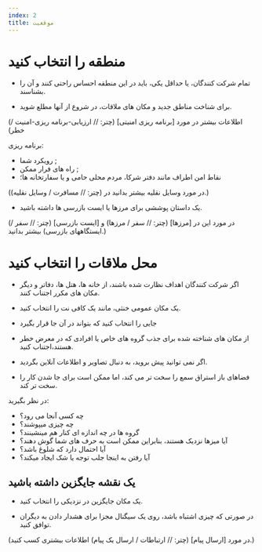 ```yaml
---
index: 2
title: موقعيت
---
```

# منطقه را انتخاب کنید

*   تمام شرکت کنندگان، یا حداقل یکی، باید در این منطقه احساس راحتی کنند و آن را بشناسند.

*   برای شناخت مناطق جدید و مکان های ملاقات، در شروع از آنها مطلع شوید.

(اطلاعات بیشتر در مورد [برنامه ریزی امنیتی] (چتر: // ارزیابی-برنامه ریزی-امنیت / خطر)

برنامه ریزی:

*   رویکرد شما ;
*   راه های فرار ممکن ;
*   نقاط امن اطراف مانند دفتر شرکا، مردم محلی حامی و یا سفارتخانه ها؛

(در مورد وسایل نقلیه بیشتر بدانید در (چتر: // مسافرت / وسایل نقلیه).)

*   یک داستان پوششی برای مرزها یا ایست بازرسی ها داشته باشید.

(در مورد این در [مرزها] (چتر: // سفر / مرزها) و [ایست بازرسی] (چتر: // سفر / ایستگاههای بازرسی) بیشتر بدانید.)

# محل ملاقات را انتخاب کنید

*   اگر شرکت کنندگان اهداف نظارت شده باشند، از خانه ها، هتل ها، دفاتر و دیگر مکان های مکرر اجتناب کنند.

*   یک مکان عمومی خنثی، مانند یک کافی نت را انتخاب کنید.

*   جایی را انتخاب کنید که بتواند در آن جا قرار بگیرد

*   از مکان های شناخته شده برای جذب گروه های خاص یا افرادی که در معرض خطر هستند،اجتناب کنید.

*   اگر نمی توانید پیش بروید، به دنبال تصاویر و اطلاعات آنلاین بگردید.

*   فضاهای باز استراق سمع را سخت تر می کند، اما ممکن است برای جا شدن کار را سخت تر کند.

در نظر بگیرید:

*   چه کسی آنجا می رود؟
*   چه چیزی میپوشند؟
*   گروه ها در چه اندازه ای کنار هم مینشینند؟
*   آیا میزها نزدیک هستند، بنابراین ممکن است به حرف های شما گوش دهند؟
*   آیا احتمال دارد که شلوغ باشد؟
*   آیا رفتن به اینجا جلب توجه یا شک ایجاد میکند؟

## یک نقشه جایگزین داشته باشید

*   یک مکان جایگزین در نزدیکی را انتخاب کنید.

*   در صورتی که چیزی اشتباه باشد، روی یک سیگنال مجزا برای هشدار دادن به دیگران توافق کنید.

(در مورد [ارسال پیام] (چتر: // ارتباطات / ارسال یک پیام) اطلاعات بیشتری کسب کنید.)